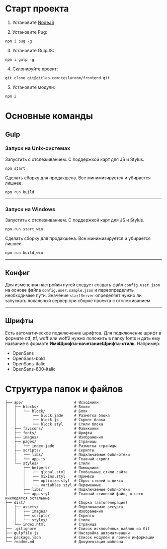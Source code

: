 # Старт проекта
1. Установите [NodeJS](https://nodejs.org/).

2. Установите Pug:
```
npm i pug -g
```

3. Установите GulpJS:
```
npm i gulp -g
```

4. Склонируйте проект:
```
git clone git@gitlab.com:teslaroom/frontend.git
```

5. Установите модули:
```
npm i
```

# Основные команды

## Gulp

### Запуск на Unix-системах
Запустить с отслеживанием. С поддержкой карт для JS и Stylus.
```
npm start
```

Сделать сборку для продакшена. Все минимизируется и убирается лишнее.
```
npm run build
```
---

### Запуск на Windows
Запустить с отслеживанием. С поддержкой карт для JS и Stylus.
```
npm run start_win
```

Сделать сборку для продакшена. Все минимизируется и убирается лишнее.
```
npm run build_win
```
---

## Конфиг
Для изменения настройки путей следует создать файл `config.user.json` на основе файла `config.user.sample.json` и переопределить необходимые пути. Значение `startServer` определяет нужно ли запускать локальный сервер при сборке проекта с отслеживанием.

---

## Шрифты
Есть автоматическое подключение шрифтов. Для подключение шрифт в формате otf, ttf, woff или woff2 нужно положить в папку fonts и дать ему название в формате **ИмяШрифта-начетаниеШрифта-стиль**. Например:
- OpenSans
- OpenSans-bold
- OpenSans-italic
- OpenSans-800-italic


# Структура папок и файлов
```
├── app/                       # Исходники
│   ├── blocks/                # Блоки
│   │   └── block/             # Блок
│   │       ├── block.jade     # Разметка блока
│   │       ├── block.js       # Скрипт блока
│   │       └── block.styl     # Стили блока
│   ├── favicons/              # Фавиконки
│   ├── fonts/                 # Шрифты
│   ├── images/                # Изображения
│   ├── pages/                 # Страницы
│   │   └── index.jade         # Разметка страницы
│   ├── scripts/               # Скрипты
│   │   └── libs/              # Подключаемые библиотеки
│   │   └── app.js             # Главный скрипт
│   └── styles/                # Стили
│       ├── helpers/           # Помощники
│       │   ├── global.styl    # Глобальные стили сайта
│       │   ├── mixins.styl    # Примеси
│       │   ├── optimize.styl  # Сброс стилей и фиксы
│       │   └── variables.styl # Переменные
│       ├── libs/              # Подключаемые библиотеки
│       └── app.styl           # Главный стилевой файл, в него инклюдятся остальные
├── dist/                      # Сборка (автогенерация)
│   ├── assets/                # Подключаемые ресурсы
│   │   ├── images/            # Изображения
│   │   ├── scripts/           # Скрипты
│   │   └── styles/            # Стили
│   └── index.html             # Страница
├── .gitignore                 # Список исключённых файлов из Git
├── gulpfile.js                # Настройка автоматизации
├── package.json               # Список модулей и прочей информации
└── readme.md                  # Документация шаблона
```


